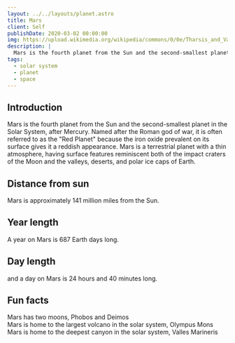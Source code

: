 ```yaml
---
layout: ../../layouts/planet.astro
title: Mars
client: Self
publishDate: 2020-03-02 00:00:00
img: https://upload.wikimedia.org/wikipedia/commons/0/0e/Tharsis_and_Valles_Marineris_-_Mars_Orbiter_Mission_%2830055660701%29.png
description: |
  Mars is the fourth planet from the Sun and the second-smallest planet in the Solar System, after Mercury.
tags:
  - solar system
  - planet
  - space
---
```


## Introduction
Mars is the fourth planet from the Sun and the second-smallest planet in the Solar System, after Mercury. Named after the Roman god of war, it is often referred to as the "Red Planet" because the iron oxide prevalent on its surface gives it a reddish appearance. Mars is a terrestrial planet with a thin atmosphere, having surface features reminiscent both of the impact craters of the Moon and the valleys, deserts, and polar ice caps of Earth.

## Distance from sun
Mars is approximately 141 million miles from the Sun.

## Year length
A year on Mars is 687 Earth days long.

## Day length
and a day on Mars is 24 hours and 40 minutes long. 

## Fun facts
  Mars has two moons, Phobos and Deimos  
  Mars is home to the largest volcano in the solar system, Olympus Mons  
  Mars is home to the deepest canyon in the solar system, Valles Marineris 

